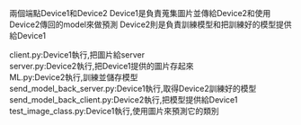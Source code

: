 兩個端點Device1和Device2
Device1是負責蒐集圖片並傳給Device2和使用Device2傳回的model來做預測
Device2則是負責訓練模型和把訓練好的模型提供給Device1

client.py:Device1執行,把圖片給server \
server.py:Device2執行,把Device1提供的圖片存起來 \
ML.py:Device2執行,訓練並儲存模型 \
send_model_back_server.py:Device1執行,取得Device2訓練好的模型 \
send_model_back_client.py:Device2執行,把模型提供給Device1 \
test_image_class.py:Device1執行,使用圖片來預測它的類別 
